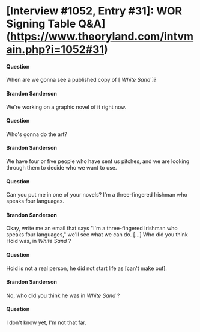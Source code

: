 # [Interview #1052, Entry #31]: WOR Signing Table Q&A](https://www.theoryland.com/intvmain.php?i=1052#31)

#### Question

When are we gonna see a published copy of [
*White Sand*
]?

#### Brandon Sanderson

We're working on a graphic novel of it right now.

#### Question

Who's gonna do the art?

#### Brandon Sanderson

We have four or five people who have sent us pitches, and we are looking through them to decide who we want to use.

#### Question

Can you put me in one of your novels? I'm a three-fingered Irishman who speaks four languages.

#### Brandon Sanderson

Okay, write me an email that says "I'm a three-fingered Irishman who speaks four languages," we'll see what we can do. [...] Who did you think Hoid was, in
*White Sand*
?

#### Question

Hoid is not a real person, he did not start life as [can't make out].

#### Brandon Sanderson

No, who did you think he was in
*White Sand*
?

#### Question

I don't know yet, I'm not that far.

